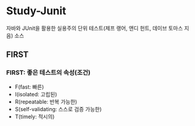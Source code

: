 # Study-Junit
자바와 JUnit을 활용한 실용주의 단위 테스트(제프 랭어, 앤디 헌트, 데이브 토마스 지음) 소스

## FIRST

### FIRST: 좋은 테스트의 속성(조건)

- F(fast: 빠른)
- I(isolated: 고립된)
- R(repeatable: 반복 가능한)
- S(self-validating: 스스로 검증 가능한)
- T(timely: 적시의)
